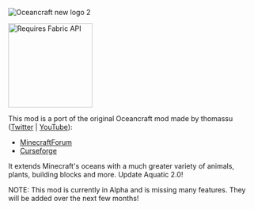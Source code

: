 ![Oceancraft new logo 2](https://user-images.githubusercontent.com/48808497/104170637-c020af00-5401-11eb-953d-8d1a0bcb369c.png)

[<img src="https://i.imgur.com/Ol1Tcf8.png" alt="Requires Fabric API" width="170"/>](https://www.curseforge.com/minecraft/mc-mods/fabric-api)

This mod is a port of the original Oceancraft mod made by thomassu ([Twitter](https://twitter.com/thomassu04) | [YouTube](https://www.youtube.com/channel/UCIS8hi4sDmKVFkcn9PXQbLA)):
- [MinecraftForum](https://web.archive.org/web/20170923143204/http:/www.minecraftforum.net/forums/mapping-and-modding-java-edition/minecraft-mods/1292144-oceancraft-mod-with-whales-sharks-lobsters-and)
- [Curseforge](https://www.curseforge.com/minecraft/mc-mods/oceancraft-mod)

It extends Minecraft's oceans with a much greater variety of animals, plants, building blocks and more. Update Aquatic 2.0!


NOTE: This mod is currently in Alpha and is missing many features. They will be added over the next few months!

